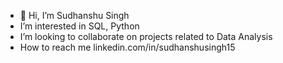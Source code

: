 - 👋 Hi, I’m Sudhanshu Singh
-  I’m interested in SQL, Python
-  I’m looking to collaborate on projects related      to Data Analysis
-  How to reach me linkedin.com/in/sudhanshusingh15
<!---
AnshSingh151/AnshSingh151 is a ✨ special ✨ repository because its `README.md` (this file) appears on your GitHub profile.
You can click the Preview link to take a look at your changes.
--->
